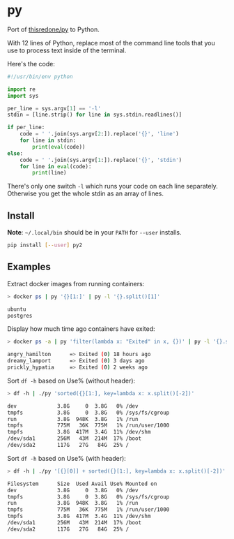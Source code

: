 # py

Port of [thisredone/py](https://github.com/thisredone/rb) to Python.

With 12 lines of Python, replace most of the command line tools that you use to process text inside of the terminal.

Here's the code:

```python
#!/usr/bin/env python

import re
import sys

per_line = sys.argv[1] == '-l'
stdin = [line.strip() for line in sys.stdin.readlines()]

if per_line:
    code = ' '.join(sys.argv[2:]).replace('{}', 'line')
    for line in stdin:
        print(eval(code))
else:
    code = ' '.join(sys.argv[1:]).replace('{}', 'stdin')
    for line in eval(code):
        print(line)
```

There's only one switch `-l` which runs your code on each line separately. Otherwise you get the whole stdin as an array of lines.

## Install

**Note**: `~/.local/bin` should be in your `PATH` for `--user` installs.

```bash
pip install [--user] py2
```

## Examples

Extract docker images from running containers:

```bash
> docker ps | py '{}[1:]' | py -l '{}.split()[1]'

ubuntu
postgres
```

Display how much time ago containers have exited:

```bash
> docker ps -a | py 'filter(lambda x: "Exited" in x, {})' | py -l '{}.split()[-1].ljust(20) + " => " + re.split(r"\s{2,}", {})[-2]'

angry_hamilton      => Exited (0) 18 hours ago
dreamy_lamport      => Exited (0) 3 days ago
prickly_hypatia     => Exited (0) 2 weeks ago
```

Sort `df -h` based on Use% (without header):

```bash
> df -h | ./py 'sorted({}[1:], key=lambda x: x.split()[-2])'

dev             3.8G     0  3.8G   0% /dev
tmpfs           3.8G     0  3.8G   0% /sys/fs/cgroup
run             3.8G  948K  3.8G   1% /run
tmpfs           775M   36K  775M   1% /run/user/1000
tmpfs           3.8G  417M  3.4G  11% /dev/shm
/dev/sda1       256M   43M  214M  17% /boot
/dev/sda2       117G   27G   84G  25% /
```

Sort `df -h` based on Use% (with header):

```bash
> df -h | ./py '[{}[0]] + sorted({}[1:], key=lambda x: x.split()[-2])'

Filesystem      Size  Used Avail Use% Mounted on
dev             3.8G     0  3.8G   0% /dev
tmpfs           3.8G     0  3.8G   0% /sys/fs/cgroup
run             3.8G  948K  3.8G   1% /run
tmpfs           775M   36K  775M   1% /run/user/1000
tmpfs           3.8G  417M  3.4G  11% /dev/shm
/dev/sda1       256M   43M  214M  17% /boot
/dev/sda2       117G   27G   84G  25% /
```
